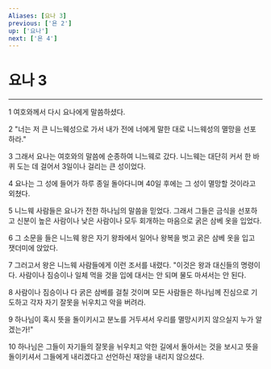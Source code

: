 ```yaml
---
Aliases: [요나 3]
previous: ['욘 2']
up: ['요나']
next: ['욘 4']
---
```

# 요나 3

***


1 여호와께서 다시 요나에게 말씀하셨다. 

2 "너는 저 큰 니느웨성으로 가서 내가 전에 너에게 말한 대로 니느웨성의 멸망을 선포하라." 

3 그래서 요나는 여호와의 말씀에 순종하여 니느웨로 갔다. 니느웨는 대단히 커서 한 바퀴 도는 데 걸어서 3일이나 걸리는 큰 성이었다. 

4 요나는 그 성에 들어가 하루 종일 돌아다니며 40일 후에는 그 성이 멸망할 것이라고 외쳤다. 

5 니느웨 사람들은 요나가 전한 하나님의 말씀을 믿었다. 그래서 그들은 금식을 선포하고 신분이 높은 사람이나 낮은 사람이나 모두 회개하는 마음으로 굵은 삼베 옷을 입었다. 

6 그 소문을 들은 니느웨 왕은 자기 왕좌에서 일어나 왕복을 벗고 굵은 삼베 옷을 입고 잿더미에 앉았다. 

7 그러고서 왕은 니느웨 사람들에게 이런 조서를 내렸다. "이것은 왕과 대신들의 명령이다. 사람이나 짐승이나 일체 먹을 것을 입에 대서는 안 되며 물도 마셔서는 안 된다. 

8 사람이나 짐승이나 다 굵은 삼베를 걸칠 것이며 모든 사람들은 하나님께 진심으로 기도하고 각자 자기 잘못을 뉘우치고 악을 버려라. 

9 하나님이 혹시 뜻을 돌이키시고 분노를 거두셔서 우리를 멸망시키지 않으실지 누가 알겠는가!" 

10 하나님은 그들이 자기들의 잘못을 뉘우치고 악한 길에서 돌아서는 것을 보시고 뜻을 돌이키셔서 그들에게 내리겠다고 선언하신 재앙을 내리지 않으셨다.
